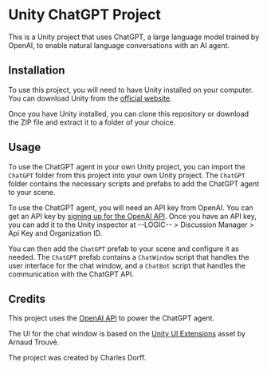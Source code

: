 # Unity ChatGPT Project

This is a Unity project that uses ChatGPT, a large language model trained by OpenAI, to enable natural language conversations with an AI agent.

## Installation

To use this project, you will need to have Unity installed on your computer. You can download Unity from the [official website](https://unity.com/).

Once you have Unity installed, you can clone this repository or download the ZIP file and extract it to a folder of your choice.

## Usage

To use the ChatGPT agent in your own Unity project, you can import the `ChatGPT` folder from this project into your own Unity project. The `ChatGPT` folder contains the necessary scripts and prefabs to add the ChatGPT agent to your scene.

To use the ChatGPT agent, you will need an API key from OpenAI. You can get an API key by [signing up for the OpenAI API](https://beta.openai.com/signup/). Once you have an API key, you can add it to the Unity inspector at --LOGIC-- > Discussion Manager > Api Key and Organization ID.

You can then add the `ChatGPT` prefab to your scene and configure it as needed. The `ChatGPT` prefab contains a `ChatWindow` script that handles the user interface for the chat window, and a `ChatBot` script that handles the communication with the ChatGPT API.

## Credits

This project uses the [OpenAI API](https://beta.openai.com/) to power the ChatGPT agent.

The UI for the chat window is based on the [Unity UI Extensions](https://bitbucket.org/UnityUIExtensions/unity-ui-extensions) asset by Arnaud Trouvé.

The project was created by Charles Dorff.
